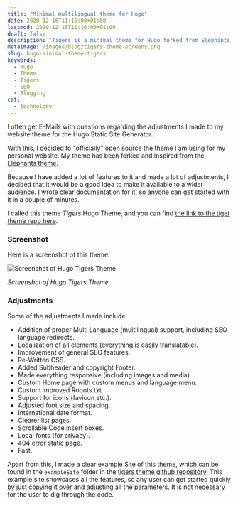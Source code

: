 ```yaml
---
title: "Minimal multilingual theme for Hugo"
date: 2020-12-16T11:16:00+01:00
lastmod: 2020-12-16T11:16:00+01:00
draft: false
description: "Tigers is a minimal theme for Hugo forked from Elephants theme. It comes full with features, such as Multi language support, Blogging, SEO optimized, absence of JavaScript and very Easy setup."
metaImage: /images/blog/tigers-theme-screens.png
slug: hugo-minimal-theme-tigers
keywords:
  - Hugo
  - Theme
  - Tigers
  - SEO
  - Blogging
cat:
  - technology
---
```


I often get E-Mails with questions regarding the adjustments I made to my website theme for the Hugo Static Site Generator.

With this, I decided to "officially" open source the theme I am using for my personal website.
My theme has been forked and inspired from the [Elephants theme](https://github.com/meibenny/elephants/).

Because I have added a lot of features to it and made a lot of adjustments, I decided that it would be a good idea to make it available to a wider audience.
I wrote [clear documentation](https://github.com/martinkaptein/tigers) for it, so anyone can get started with it in a couple of minutes.

I called this theme *Tigers* Hugo Theme, and you can find [the link to the tiger theme repo here](https://github.com/martinkaptein/tigers).

### Screenshot

Here is a screenshot of this theme.

![Screenshot of Hugo Tigers Theme](/images/blog/tigers-theme-screens.png)

*Screenshot of Hugo Tigers Theme*

### Adjustments

Some of the adjustments I made include:

- Addition of proper Multi Language (multilingual) support, including SEO language redirects.
- Localization of all elements (everything is easily translatable).
- Improvement of general SEO features.
- Re-Written CSS.
- Added Subheader and copyright Footer.
- Made everything responsive (including images and media).
- Custom Home page with custom menus and language menu.
- Custom improved Robots.txt.
- Support for icons (favicon etc.).
- Adjusted font size and spacing.
- International date format.
- Clearer list pages.
- Scrollable Code insert boxes.
- Local fonts (for privacy).
- 404 error static page.
- Fast.

Apart from this, I made a clear example Site of this theme, which can be found in the `exampleSite` folder in the [tigers theme github repository](https://github.com/martinkaptein/tigers).
This example site showcases all the features, so any user can get started quickly by just copying it over and adjusting all the parameters.
It is not necessary for the user to dig through the code.
